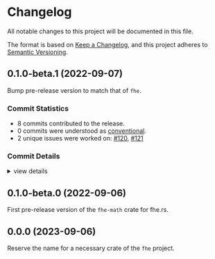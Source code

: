 # Changelog

All notable changes to this project will be documented in this file.

The format is based on [Keep a Changelog](https://keepachangelog.com/en/1.0.0/),
and this project adheres to [Semantic Versioning](https://semver.org/spec/v2.0.0.html).

## 0.1.0-beta.1 (2022-09-07)

Bump pre-release version to match that of `fhe`.

### Commit Statistics

<csr-read-only-do-not-edit/>

 - 8 commits contributed to the release.
 - 0 commits were understood as [conventional](https://www.conventionalcommits.org).
 - 2 unique issues were worked on: [#120](https://github.com/tlepoint/fhe.rs/issues/120), [#121](https://github.com/tlepoint/fhe.rs/issues/121)

### Commit Details

<csr-read-only-do-not-edit/>

<details><summary>view details</summary>

 * **[#120](https://github.com/tlepoint/fhe.rs/issues/120)**
    - Move internal to crates as they would be published, add changelog ([`cd3ba02`](https://github.com/tlepoint/fhe.rs/commit/cd3ba026d01275672e0c3f5e1d32aa473cde7978))
 * **[#121](https://github.com/tlepoint/fhe.rs/issues/121)**
    - Remove features, remove utilities crate, bump versions ([`570943a`](https://github.com/tlepoint/fhe.rs/commit/570943ae1822888a2ccb27412619ab3355b3ea3a))
 * **Uncategorized**
    - Add changelog entry for fhe-math ([`3abb768`](https://github.com/tlepoint/fhe.rs/commit/3abb768ecd236e854bc1c1baa28f2646fb81ecd6))
    - Release fhe-traits v0.1.0-beta.0, fhe-util v0.1.0-beta.0, fhe-math v0.1.0-beta.0, fhe v0.1.0-beta.0 ([`e81e1c6`](https://github.com/tlepoint/fhe.rs/commit/e81e1c60769e63c52ad3885d16249161074ca293))
    - Write changelog ([`ef65eb4`](https://github.com/tlepoint/fhe.rs/commit/ef65eb4b14fd52dfe3796d6c782127d38e551f69))
    - Adjusting changelogs prior to release of fhe-traits v0.1.0-beta.0, fhe-util v0.1.0-beta.0, fhe-math v0.1.0-beta.0, fhe v0.1.0-beta.0 ([`4c9ed5b`](https://github.com/tlepoint/fhe.rs/commit/4c9ed5bc57ccaa4a9d9ac98e4883f6c5c2136b5b))
    - Update changelog ([`85a00a1`](https://github.com/tlepoint/fhe.rs/commit/85a00a1b8113e4dc8b1d4e9d19fc6c354fb6ae0e))
    - Switch version to a pre-release number ([`cd8d3b2`](https://github.com/tlepoint/fhe.rs/commit/cd8d3b2d383367239436adcc2508bdbe816b9981))
</details>

## 0.1.0-beta.0 (2022-09-06)

First pre-release version of the `fhe-math` crate for fhe.rs.

## 0.0.0 (2023-09-06)

Reserve the name for a necessary crate of the `fhe` project.

